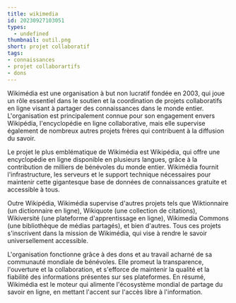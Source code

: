 ```yaml
---
title: wikimedia
id: 20230927103051
types:
  - undefined
thumbnail: outil.png
short: projet collaboratif
tags:
- connaissances
- projet collaborartifs
- dons 
---
```


Wikimédia est une organisation à but non lucratif fondée en 2003, qui joue un rôle essentiel dans le soutien et la coordination de projets collaboratifs en ligne visant à partager des connaissances dans le monde entier. L'organisation est principalement connue pour son engagement envers Wikipédia, l'encyclopédie en ligne collaborative, mais elle supervise également de nombreux autres projets frères qui contribuent à la diffusion du savoir.

Le projet le plus emblématique de Wikimédia est Wikipédia, qui offre une encyclopédie en ligne disponible en plusieurs langues, grâce à la contribution de milliers de bénévoles du monde entier. Wikimédia fournit l'infrastructure, les serveurs et le support technique nécessaires pour maintenir cette gigantesque base de données de connaissances gratuite et accessible à tous.

Outre Wikipédia, Wikimédia supervise d'autres projets tels que Wiktionnaire (un dictionnaire en ligne), Wikiquote (une collection de citations), Wikiversité (une plateforme d'apprentissage en ligne), Wikimedia Commons (une bibliothèque de médias partagés), et bien d'autres. Tous ces projets s'inscrivent dans la mission de Wikimédia, qui vise à rendre le savoir universellement accessible.

L'organisation fonctionne grâce à des dons et au travail acharné de sa communauté mondiale de bénévoles. Elle promeut la transparence, l'ouverture et la collaboration, et s'efforce de maintenir la qualité et la fiabilité des informations présentes sur ses plateformes. En résumé, Wikimédia est le moteur qui alimente l'écosystème mondial de partage du savoir en ligne, en mettant l'accent sur l'accès libre à l'information.
